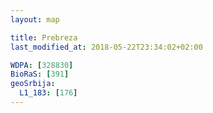 ```yaml
---
layout: map

title: Prebreza
last_modified_at: 2018-05-22T23:34:02+02:00

WDPA: [328830]
BioRaS: [391]
geoSrbija:
  L1_183: [176]
---
```

